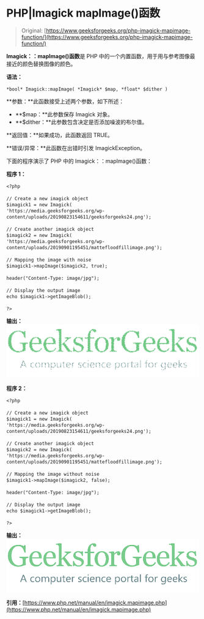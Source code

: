# PHP|Imagick mapImage()函数

> Original: [https://www.geeksforgeeks.org/php-imagick-mapimage-function/](https://www.geeksforgeeks.org/php-imagick-mapimage-function/)

**Imagick：：mapImage()函数**是 PHP 中的一个内置函数，用于用与参考图像最接近的颜色替换图像的颜色。

**语法：**

```
*bool* Imagick::mapImage( *Imagick* $map, *float* $dither )
```

**参数：**此函数接受上述两个参数，如下所述：

*   **$map：**此参数保存 Imagick 对象。
*   **$dither：**此参数包含决定是否添加噪波的布尔值。

**返回值：**如果成功，此函数返回 TRUE。

**错误/异常：**此函数在出错时引发 ImagickException。

下面的程序演示了 PHP 中的 Imagick：：mapImage()函数：

**程序 1：**

```
<?php

// Create a new imagick object
$imagick1 = new Imagick(
'https://media.geeksforgeeks.org/wp-content/uploads/20190823154611/geeksforgeeks24.png');

// Create another imagick object
$imagick2 = new Imagick(
'https://media.geeksforgeeks.org/wp-content/uploads/20190901195451/mattefloodfillimage.png');

// Mapping the image with noise
$imagick1->mapImage($imagick2, true);

header("Content-Type: image/jpg"); 

// Display the output image 
echo $imagick1->getImageBlob();

?>
```

**输出：**
![](img/cae6f5868ff35ee6f5fa8102c7dd9e0f.png)

**程序 2：**

```
<?php

// Create a new imagick object
$imagick1 = new Imagick(
'https://media.geeksforgeeks.org/wp-content/uploads/20190823154611/geeksforgeeks24.png');

// Create another imagick object
$imagick2 = new Imagick(
'https://media.geeksforgeeks.org/wp-content/uploads/20190901195451/mattefloodfillimage.png');

// Mapping the image without noise
$imagick1->mapImage($imagick2, false);

header("Content-Type: image/jpg"); 

// Display the output image 
echo $imagick1->getImageBlob();

?>
```

**输出：**
![](img/341c23823978a1d065ccbe6e1ba7d6b8.png)

**引用：**[https://www.php.net/manual/en/imagick.mapimage.php](https://www.php.net/manual/en/imagick.mapimage.php)